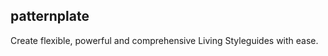 patternplate
------------

Create flexible, powerful and comprehensive Living Styleguides with ease.
